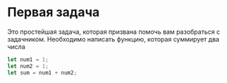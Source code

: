 # Первая задача

Это простейшая задача, которая призвана помочь вам разобраться с задачником.
Необходимо написать функцию, которая суммирует два числа

```js
let num1 = 1;
let num2 = 1;
let sum = num1 + num2;
```
